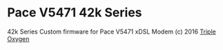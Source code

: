 # Pace V5471 42k Series

42k Series Custom firmware for Pace V5471 xDSL Modem
(c) 2016 [Triple Oxygen](https://www.tripleoxygen.net)
